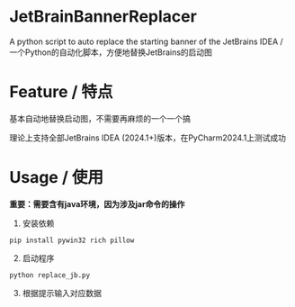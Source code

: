 # JetBrainBannerReplacer
A python script to auto replace the starting banner of the JetBrains IDEA / 一个Python的自动化脚本，方便地替换JetBrains的启动图


# Feature / 特点
基本自动地替换启动图，不需要再麻烦的一个一个搞

理论上支持全部JetBrains IDEA (2024.1+)版本，在PyCharm2024.1上测试成功


# Usage / 使用

**重要：需要含有java环境，因为涉及jar命令的操作**

1. 安装依赖
```shell
pip install pywin32 rich pillow
```
2. 启动程序
```shell
python replace_jb.py
```
3. 根据提示输入对应数据

